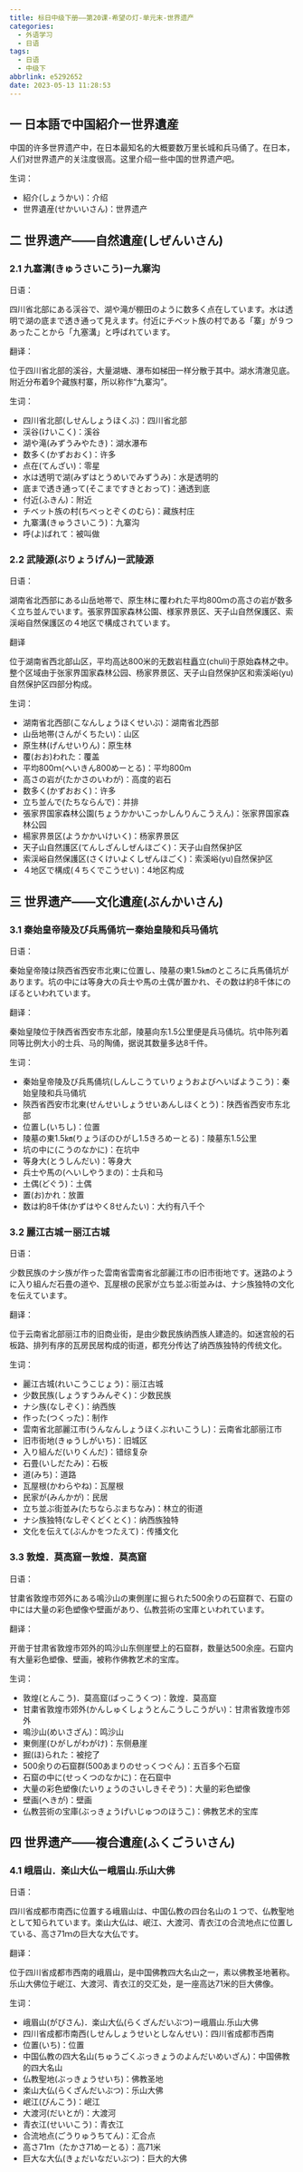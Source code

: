```yaml
---
title: 标日中级下册——第20课-希望の灯-单元末-世界遗产
categories:
  - 外语学习
  - 日语
tags:
  - 日语
  - 中级下
abbrlink: e5292652
date: 2023-05-13 11:28:53
---
```

## 一 日本語で中国紹介ー世界遺産

中国的许多世界遗产中，在日本最知名的大概要数万里长城和兵马俑了。在日本，人们对世界遗产的关注度很高。这里介绍一些中国的世界遗产吧。

<!--more-->

生词：

* 紹介(しょうかい)：介绍
* 世界遺産(せかいいさん)：世界遗产

## 二 世界遗产——自然遺産(しぜんいさん)

### 2.1 九塞溝(きゅうさいこう)ー九寨沟

日语：

四川省北部にある渓谷で、湖や滝が棚田のように数多く点在しています。水は透明で湖の底まで透き通って見えます。付近にチベット族の村である「寨」が９つあったことから「九塞溝」と呼ばれています。

翻译：

位于四川省北部的溪谷，大量湖塘、瀑布如梯田一样分散于其中。湖水清澈见底。附近分布着9个藏族村寨，所以称作“九寨沟”。

生词：

* 四川省北部(しせんしょうほくぶ)：四川省北部
* 渓谷(けいこく)：溪谷
* 湖や滝(みずうみやたき)：湖水瀑布
* 数多く(かずおおく)：许多
* 点在(てんざい)：零星
* 水は透明で湖(みずはとうめいでみずうみ)：水是透明的
* 底まで透き通って(そこまですきとおって)：通透到底
* 付近(ふきん)：附近
* チベット族の村(ちべっとぞくのむら)：藏族村庄
* 九寨溝(きゅうさいこう)：九寨沟
* 呼(よ)ばれて：被叫做

### 2.2 武陵源(ぶりょうげん)ー武陵源

日语：

湖南省北西部にある山岳地帯で、原生林に覆われた平均800ｍの高さの岩が数多く立ち並んでいます。張家界国家森林公園、様家界景区、天子山自然保護区、索渓峪自然保護区の４地区で構成されています。

翻译

位于湖南省西北部山区，平均高达800米的无数岩柱矗立(chuli)于原始森林之中。整个区域由于张家界国家森林公园、杨家界景区、天子山自然保护区和索溪峪(yu)自然保护区四部分构成。

生词：

* 湖南省北西部(こなんしょうほくせいぶ)：湖南省北西部
* 山岳地帯(さんがくちたい)：山区
* 原生林(げんせいりん)：原生林
* 覆(おお)われた：覆盖
* 平均800ｍ(へいきん800めーとる)：平均800m
* 高さの岩が(たかさのいわが)：高度的岩石
* 数多く(かずおおく)：许多
* 立ち並んで(たちならんで)：并排
* 張家界国家森林公園(ちょうかかいこっかしんりんこうえん)：张家界国家森林公园
* 楊家界景区(ようかかいけいく)：杨家界景区
* 天子山自然護区(てんしざんしぜんほごく)：天子山自然保护区
* 索渓峪自然保護区(さくけいよくしぜんほごく)：索溪峪(yu)自然保护区
* ４地区で構成(４ちくでこうせい)：4地区构成

## 三 世界遗产——文化遺産(ぶんかいさん)

### 3.1 秦始皇帝陵及び兵馬俑坑ー秦始皇陵和兵马俑坑

日语：

秦始皇帝陵は陝西省西安市北東に位置し、陵墓の東1.5㎞のところに兵馬俑坑があります。坑の中には等身大の兵士や馬の土偶が置かれ、その数は約8千体にのぼるといわれています。

翻译：

秦始皇陵位于陕西省西安市东北部，陵墓向东1.5公里便是兵马俑坑。坑中陈列着同等比例大小的士兵、马的陶俑，据说其数量多达8千件。

生词：

* 秦始皇帝陵及び兵馬俑坑(しんしこうていりょうおよびへいばようこう)：秦始皇陵和兵马俑坑
* 陝西省西安市北東(せんせいしょうせいあんしほくとう)：陕西省西安市东北部
* 位置し(いちし)：位置
* 陵墓の東1.5㎞(りょうぼのひがし1.5きろめーとる)：陵墓东1.5公里
* 坑の中に(こうのなかに)：在坑中
* 等身大(とうしんだい)：等身大
* 兵士や馬の(へいしやうまの)：士兵和马
* 土偶(どぐう)：土偶
* 置(お)かれ：放置
* 数は約8千体(かずはやく8せんたい)：大约有八千个

### 3.2 麗江古城ー丽江古城

日语：

少数民族のナシ族が作った雲南省雲南省北部麗江市の旧市街地です。迷路のように入り組んだ石畳の道や、瓦屋根の民家が立ち並ぶ街並みは、ナシ族独特の文化を伝えています。

翻译：

位于云南省北部丽江市的旧商业街，是由少数民族纳西族人建造的。如迷宫般的石板路、排列有序的瓦房民居构成的街道，都充分传达了纳西族独特的传统文化。

生词：

* 麗江古城(れいこうこじょう)：丽江古城
* 少数民族(しょうすうみんぞく)：少数民族
* ナシ族(なしぞく)：纳西族
* 作った(つくった)：制作
* 雲南省北部麗江市(うんなんしょうほくぶれいこうし)：云南省北部丽江市
* 旧市街地(きゅうしがいち)：旧城区
* 入り組んだ(いりくんだ)：错综复杂
* 石畳(いしだたみ)：石板
* 道(みち)：道路
* 瓦屋根(かわらやね)：瓦屋根
* 民家が(みんかが)：民居
* 立ち並ぶ街並み(たちならぶまちなみ)：林立的街道
* ナシ族独特(なしぞくどくとく)：纳西族独特
* 文化を伝えて(ぶんかをつたえて)：传播文化

### 3.3 敦煌．莫高窟ー敦煌．莫高窟

日语：

甘粛省敦煌市郊外にある鳴沙山の東側崖に掘られた500余りの石窟群で、石窟の中には大量の彩色塑像や壁画があり、仏教芸術の宝庫といわれています。

翻译：

开凿于甘肃省敦煌市郊外的鸣沙山东侧崖壁上的石窟群，数量达500余座。石窟内有大量彩色塑像、壁画，被称作佛教艺术的宝库。

生词：

* 敦煌(とんこう)．莫高窟(ばっこうくつ)：敦煌．莫高窟
* 甘粛省敦煌市郊外(かんしゅくしょうとんこうしこうがい)：甘肃省敦煌市郊外
* 鳴沙山(めいさざん)：鸣沙山
* 東側崖(ひがしがわがけ)：东侧悬崖
* 掘(ほ)られた：被挖了
* 500余りの石窟群(500あまりのせっくつぐん)：五百多个石窟
* 石窟の中に(せっくつのなかに)：在石窟中
* 大量の彩色塑像(たいりょうのさいしきそぞう)：大量的彩色塑像
* 壁画(へきが)：壁画
* 仏教芸術の宝庫(ぶっきょうげいじゅつのほうこ)：佛教艺术的宝库

## 四 世界遗产——複合遺産(ふくごういさん)

### 4.1 峨眉山．楽山大仏ー峨眉山.乐山大佛

日语：

四川省成都市南西に位置する峨眉山は、中国仏教の四台名山の１つで、仏教聖地として知られています。楽山大仏は、岷江、大渡河、青衣江の合流地点に位置している、高さ71ｍの巨大な大仏です。

翻译：

位于四川省成都市西南的峨眉山，是中国佛教四大名山之一，素以佛教圣地著称。乐山大佛位于岷江、大渡河、青衣江的交汇处，是一座高达71米的巨大佛像。

生词：

* 峨眉山(がびさん)．楽山大仏(らくざんだいぶつ)ー峨眉山.乐山大佛
* 四川省成都市南西(しせんしょうせいとしなんせい)：四川省成都市西南
* 位置(いち)：位置
* 中国仏教の四大名山(ちゅうごくぶっきょうのよんだいめいざん)：中国佛教的四大名山
* 仏教聖地(ぶっきょうせいち)：佛教圣地
* 楽山大仏(らくざんだいぶつ)：乐山大佛
* 岷江(びんこう)：岷江
* 大渡河(だいとが)：大渡河
* 青衣江(せいいこう)：青衣江
* 合流地点(ごうりゅうちてん)：汇合点
* 高さ71ｍ（たかさ71めーとる）：高71米
* 巨大な大仏(きょだいなだいぶつ)：巨大的大佛